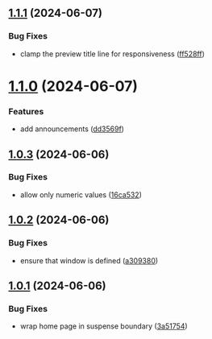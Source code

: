## [1.1.1](https://github.com/MuchaSsak/ludwig-citadelle/compare/v1.1.0...v1.1.1) (2024-06-07)


### Bug Fixes

* clamp the preview title line for responsiveness ([ff528ff](https://github.com/MuchaSsak/ludwig-citadelle/commit/ff528ff2fefa9d5831d86b85ec37a04b071ad853))



# [1.1.0](https://github.com/MuchaSsak/ludwig-citadelle/compare/v1.0.3...v1.1.0) (2024-06-07)


### Features

* add announcements ([dd3569f](https://github.com/MuchaSsak/ludwig-citadelle/commit/dd3569f87c40328d50fc23a7c98af11242830ccf))



## [1.0.3](https://github.com/MuchaSsak/ludwig-citadelle/compare/v1.0.2...v1.0.3) (2024-06-06)


### Bug Fixes

* allow only numeric values ([16ca532](https://github.com/MuchaSsak/ludwig-citadelle/commit/16ca5320eaac93e634dd7c90b718e15dd3a354e1))



## [1.0.2](https://github.com/MuchaSsak/ludwig-citadelle/compare/v1.0.1...v1.0.2) (2024-06-06)


### Bug Fixes

* ensure that window is defined ([a309380](https://github.com/MuchaSsak/ludwig-citadelle/commit/a3093808e1071dd2ba92e927c178bc9f4e6c59fd))



## [1.0.1](https://github.com/MuchaSsak/ludwig-citadelle/compare/v1.0.0...v1.0.1) (2024-06-06)


### Bug Fixes

* wrap home page in suspense boundary ([3a51754](https://github.com/MuchaSsak/ludwig-citadelle/commit/3a51754084c3d60ae21e09c790832451b1066ffe))



